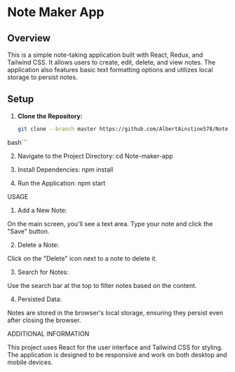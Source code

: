 # Note Maker App

## Overview

This is a simple note-taking application built with React, Redux, and Tailwind CSS. It allows users to create, edit, delete, and view notes. The application also features basic text formatting options and utilizes local storage to persist notes.

## Setup

1. **Clone the Repository:**

   ```bash
   git clone --branch master https://github.com/AlbertAinstine578/Note-maker-app.git
bash```

2. Navigate to the Project Directory:
   cd Note-maker-app
   
3. Install Dependencies:
   npm install

4. Run the Application:
   npm start

  USAGE
1. Add a New Note:

On the main screen, you'll see a text area. Type your note and click the "Save" button.

2. Delete a Note:

Click on the "Delete" icon next to a note to delete it.

3. Search for Notes:

Use the search bar at the top to filter notes based on the content.

4. Persisted Data:

Notes are stored in the browser's local storage, ensuring they persist even after closing the browser.

ADDITIONAL INFORMATION

This project uses React for the user interface and Tailwind CSS for styling.
The application is designed to be responsive and work on both desktop and mobile devices.
